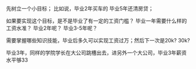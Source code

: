 先树立一个小目标；
比如说，毕业2年买车的
毕业5年还清房贷；

如果要实现这个目标，是不是毕业了有一定的工资门槛？
毕业一年需要什么样的工资水准？
毕业2年呢？
毕业3-5年呢？

需要掌握哪些知识技能，毕业后多久可以实现工资过万；然后下一次是20k?
30k?

毕业3年，同样的学院学长在大公司跳槽出去，进另外一个大公司，毕业3年薪资水平够33
